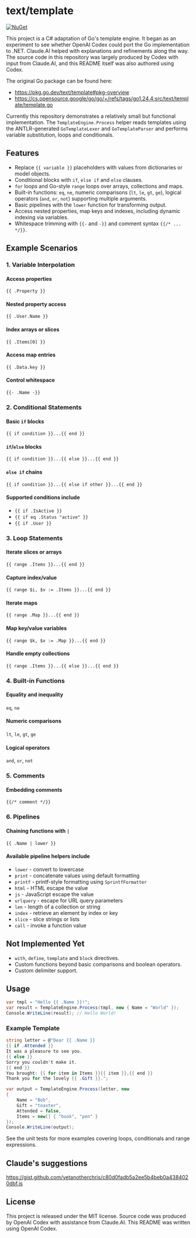 # text/template

[![NuGet](https://img.shields.io/nuget/v/go-text-template.svg)](https://www.nuget.org/packages/go-text-template/)

This project is a C# adaptation of Go's template engine. It began as an
experiment to see whether OpenAI Codex could port the Go implementation to
.NET. Claude.AI helped with explanations and refinements along the way.
The source code in this repository was largely produced by Codex with input
from Claude.AI, and this README itself was also authored using Codex.

The original Go package can be found here:

- https://pkg.go.dev/text/template#pkg-overview
- https://cs.opensource.google/go/go/+/refs/tags/go1.24.4:src/text/template/template.go

Currently this repository demonstrates a relatively small but functional
implementation. The `TemplateEngine.Process` helper reads templates using the
ANTLR-generated `GoTemplateLexer` and `GoTemplateParser` and performs variable
substitution, loops and conditionals.

## Features

- Replace `{{ variable }}` placeholders with values from dictionaries or model
  objects.
- Conditional blocks with `if`, `else if` and `else` clauses.
- `for` loops and Go-style `range` loops over arrays, collections and maps.
- Built-in functions: `eq`, `ne`, numeric comparisons (`lt`, `le`, `gt`, `ge`),
  logical operators (`and`, `or`, `not`) supporting multiple arguments.
- Basic pipelines with the `lower` function for transforming output.
- Access nested properties, map keys and indexes, including dynamic indexing via
  variables.
- Whitespace trimming with `{{-` and `-}}` and comment syntax `{{/* ... */}}`.

## Example Scenarios

### 1. Variable Interpolation

#### Access properties
`{{ .Property }}`

#### Nested property access
`{{ .User.Name }}`

#### Index arrays or slices
`{{ .Items[0] }}`

#### Access map entries
`{{ .Data.key }}`

#### Control whitespace
`{{- .Name -}}`

### 2. Conditional Statements

#### Basic `if` blocks
`{{ if condition }}...{{ end }}`

#### `if`/`else` blocks
`{{ if condition }}...{{ else }}...{{ end }}`

#### `else if` chains
`{{ if condition }}...{{ else if other }}...{{ end }}`

#### Supported conditions include
- `{{ if .IsActive }}`
- `{{ if eq .Status "active" }}`
- `{{ if .User }}`

### 3. Loop Statements

#### Iterate slices or arrays
`{{ range .Items }}...{{ end }}`

#### Capture index/value
`{{ range $i, $v := .Items }}...{{ end }}`

#### Iterate maps
`{{ range .Map }}...{{ end }}`

#### Map key/value variables
`{{ range $k, $v := .Map }}...{{ end }}`

#### Handle empty collections
`{{ range .Items }}...{{ else }}...{{ end }}`

### 4. Built-in Functions

#### Equality and inequality
`eq`, `ne`

#### Numeric comparisons
`lt`, `le`, `gt`, `ge`

#### Logical operators
`and`, `or`, `not`

### 5. Comments

#### Embedding comments
`{{/* comment */}}`

### 6. Pipelines

#### Chaining functions with `|`
`{{ .Name | lower }}`

#### Available pipeline helpers include
- `lower` - convert to lowercase
- `print` - concatenate values using default formatting
- `printf` - printf-style formatting using `SprintfFormatter`
- `html` - HTML escape the value
- `js` - JavaScript escape the value
- `urlquery` - escape for URL query parameters
- `len` - length of a collection or string
- `index` - retrieve an element by index or key
- `slice` - slice strings or lists
- `call` - invoke a function value

## Not Implemented Yet

- `with`, `define`, `template` and `block` directives.
- Custom functions beyond basic comparisons and boolean operators.
- Custom delimiter support.

## Usage

```csharp
var tmpl = "Hello {{ .Name }}!";
var result = TemplateEngine.Process(tmpl, new { Name = "World" });
Console.WriteLine(result); // Hello World!
```

### Example Template

```csharp
string letter = @"Dear {{ .Name }}
{{ if .Attended }}
It was a pleasure to see you.
{{ else }}
Sorry you couldn't make it.
{{ end }}
You brought: {{ for item in Items }}{{ item }},{{ end }}
Thank you for the lovely {{ .Gift }}.";

var output = TemplateEngine.Process(letter, new
{
    Name = "Bob",
    Gift = "toaster",
    Attended = false,
    Items = new[] { "book", "pen" }
});
Console.WriteLine(output);
```

See the unit tests for more examples covering loops, conditionals and range
expressions.

## Claude's suggestions
https://gist.github.com/yetanotherchris/c80d0fadb5a2ee5b4beb0a4384020dbf.js

## License

This project is released under the MIT license. Source code was produced by
OpenAI Codex with assistance from Claude.AI.
This README was written using OpenAI Codex.
